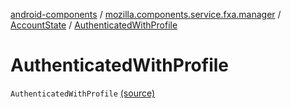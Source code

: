 [android-components](../../index.md) / [mozilla.components.service.fxa.manager](../index.md) / [AccountState](index.md) / [AuthenticatedWithProfile](./-authenticated-with-profile.md)

# AuthenticatedWithProfile

`AuthenticatedWithProfile` [(source)](https://github.com/mozilla-mobile/android-components/blob/master/components/service/firefox-accounts/src/main/java/mozilla/components/service/fxa/manager/State.kt#L14)
